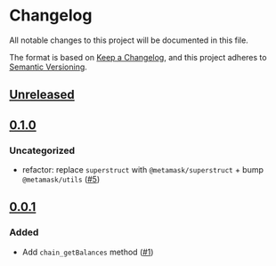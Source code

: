 # Changelog

All notable changes to this project will be documented in this file.

The format is based on [Keep a Changelog](https://keepachangelog.com/en/1.0.0/),
and this project adheres to [Semantic Versioning](https://semver.org/spec/v2.0.0.html).

## [Unreleased]

## [0.1.0]

### Uncategorized

- refactor: replace `superstruct` with `@metamask/superstruct` + bump `@metamask/utils` ([#5](https://github.com/MetaMask/accounts-chain-api/pull/5))

## [0.0.1]

### Added

- Add `chain_getBalances` method ([#1](https://github.com/MetaMask/chain-api/pull/1))

[Unreleased]: https://github.com/MetaMask/accounts-chain-api/compare/v0.1.0...HEAD
[0.1.0]: https://github.com/MetaMask/accounts-chain-api/compare/v0.0.1...v0.1.0
[0.0.1]: https://github.com/MetaMask/accounts-chain-api/releases/tag/v0.0.1
